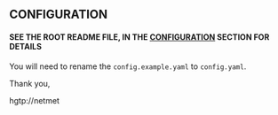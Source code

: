 ## CONFIGURATION

#### SEE THE ROOT README FILE, IN THE [CONFIGURATION](../blob/main/README.md) SECTION FOR DETAILS

You will need to rename the `config.example.yaml` to `config.yaml`.

Thank you,

hgtp://netmet
